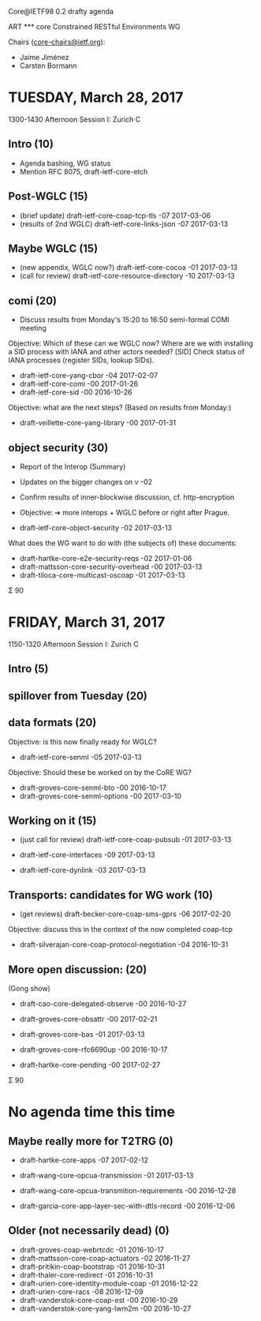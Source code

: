 Core@IETF98 0.2 drafty agenda

ART *** core Constrained RESTful Environments WG

Chairs (core-chairs@ietf.org):

* Jaime Jiménez
* Carsten Bormann

# TUESDAY, March 28, 2017

1300-1430  Afternoon Session I: Zurich C

## Intro (10)

* Agenda bashing, WG status
* Mention RFC 8075, draft-ietf-core-etch

## Post-WGLC (15)

* (brief update) draft-ietf-core-coap-tcp-tls -07   2017-03-06
* (results of 2nd WGLC) draft-ietf-core-links-json -07   2017-03-13

## Maybe WGLC (15)

* (new appendix, WGLC now?) draft-ietf-core-cocoa -01   2017-03-13
* (call for review) draft-ietf-core-resource-directory -10   2017-03-13

## comi (20)

* Discuss results from Monday's 15:20 to 16:50 semi-formal COMI meeting

Objective: Which of these can we WGLC now?
Where are we with installing a SID process with IANA and other actors needed?
[SID] Check status of IANA processes (register SIDs, lookup SIDs).

* draft-ietf-core-yang-cbor -04   2017-02-07
* draft-ietf-core-comi -00   2017-01-26
* draft-ietf-core-sid -00   2016-10-26

Objective: what are the next steps?  (Based on results from Monday:)

* draft-veillette-core-yang-library -00   2017-01-31

## object security (30)

* Report of the Interop (Summary)
* Updates on the bigger changes on v -02
* Confirm results of inner-blockwise discussion, cf. http-encryption

* Objective: ➔ more interops + WGLC before or right after Prague.

* draft-ietf-core-object-security -02   2017-03-13

What does the WG want to do with (the subjects of) these documents:

* draft-hartke-core-e2e-security-reqs -02   2017-01-06
* draft-mattsson-core-security-overhead -00   2017-03-13
* draft-tiloca-core-multicast-oscoap -01   2017-03-13

Σ 90


# FRIDAY, March 31, 2017

1150-1320  Afternoon Session I: Zurich C

## Intro (5)

## spillover from Tuesday (20)

## data formats (20)

Objective: is this now finally ready for WGLC?

* draft-ietf-core-senml -05   2017-03-13

Objective: Should these be worked on by the CoRE WG?

* draft-groves-core-senml-bto -00   2016-10-17
* draft-groves-core-senml-options -00   2017-03-10

## Working on it (15)

* (just call for review) draft-ietf-core-coap-pubsub -01   2017-03-13

* draft-ietf-core-interfaces -09   2017-03-13
* draft-ietf-core-dynlink -03   2017-03-13

## Transports: candidates for WG work (10)

* (get reviews)     draft-becker-core-coap-sms-gprs -06   2017-02-20

Objective: discuss this in the context of the now completed coap-tcp

* draft-silverajan-core-coap-protocol-negotiation -04   2016-10-31

## More open discussion: (20)

(Gong show)

* draft-cao-core-delegated-observe -00   2016-10-27
* draft-groves-core-obsattr -00   2017-02-21

* draft-groves-core-bas -01   2017-03-13

* draft-groves-core-rfc6690up -00   2016-10-17

* draft-hartke-core-pending -00   2017-02-27


Σ 90

# No agenda time this time

## Maybe really more for T2TRG (0)

* draft-hartke-core-apps -07   2017-02-12

* draft-wang-core-opcua-transmission -01   2017-03-13
* draft-wang-core-opcua-transmition-requirements -00   2016-12-28

* draft-garcia-core-app-layer-sec-with-dtls-record -00   2016-12-06

## Older (not necessarily dead) (0)

* draft-groves-coap-webrtcdc -01   2016-10-17
* draft-mattsson-core-coap-actuators -02   2016-11-27
* draft-pritikin-coap-bootstrap -01   2016-10-31
* draft-thaler-core-redirect -01   2016-10-31
* draft-urien-core-identity-module-coap -01   2016-12-22
* draft-urien-core-racs -08   2016-12-09
* draft-vanderstok-core-coap-est -00   2016-10-29
* draft-vanderstok-core-yang-lwm2m -00   2016-10-27
